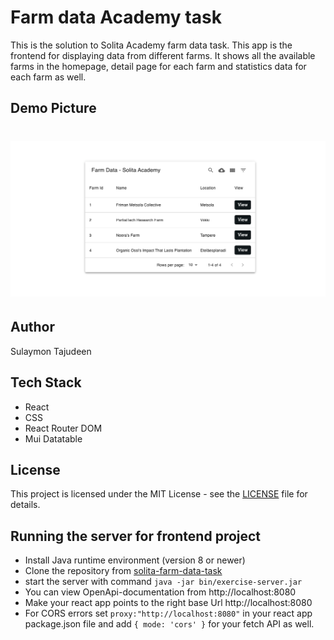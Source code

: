 # Farm data Academy task

This is the solution to Solita Academy farm data task. This app is the frontend for displaying data from different farms. It shows all the available farms in the homepage, detail page for each farm and statistics data for each farm as well.

## Demo Picture

# <p align="center"><img src="./farm-data.png"/></p>

## Author

Sulaymon Tajudeen

## Tech Stack

-   React
-   CSS
-   React Router DOM
-   Mui Datatable

## License

This project is licensed under the MIT License - see the [LICENSE](./LICENSE) file for details.

## Running the server for frontend project

-   Install Java runtime environment (version 8 or newer)
-   Clone the repository from [solita-farm-data-task](https://github.com/solita/dev-academy-2022-exercise.git)
-   start the server with command `java -jar bin/exercise-server.jar`
-   You can view OpenApi-documentation from http://localhost:8080
-   Make your react app points to the right base Url http://localhost:8080
-   For CORS errors set `proxy:"http://localhost:8080"` in your react app package.json file and add `{ mode: 'cors' }` for your fetch API as well.
